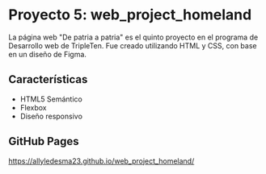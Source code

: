 # Proyecto 5: web_project_homeland

La página web "De patria a patria" es el quinto proyecto en el programa de Desarrollo web de TripleTen. Fue creado utilizando HTML y CSS, con base en un diseño de Figma.

## Características

- HTML5 Semántico
- Flexbox
- Diseño responsivo

## GitHub Pages

https://allyledesma23.github.io/web_project_homeland/

